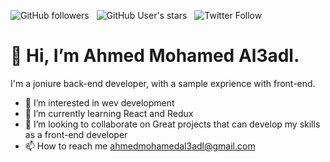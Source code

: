 ![GitHub followers](https://img.shields.io/github/followers/Ahmed101Mohammed?logo=github&style=flat-square)
&nbsp;
![GitHub User's stars](https://img.shields.io/github/stars/Ahmed101Mohammed?logo=gitHub&style=flat-square)
&nbsp;
![Twitter Follow](https://img.shields.io/twitter/follow/el_3adl?color=blue&logo=twitter&style=flat-square)
# 👋 Hi, I’m Ahmed Mohamed Al3adl.
I'm a joniure back-end developer, with a sample exprience with front-end.

- 👀 I’m interested in wev development
- 🌱 I’m currently learning React and Redux
- 💞️ I’m looking to collaborate on Great projects that can develop my skills as a front-end developer
- 📫 How to reach me ahmedmohamedal3adl@gmail.com

<!---
Ahmed101Mohammed/Ahmed101Mohammed is a ✨ special ✨ repository because its `README.md` (this file) appears on your GitHub profile.
You can click the Preview link to take a look at your changes.
--->
